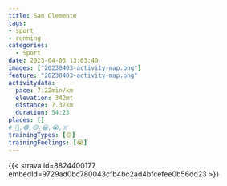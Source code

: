 ```yaml
---
title: San Clemente
tags:
- sport
- running
categories:
  - Sport
date: 2023-04-03 13:03:40
images: ["20230403-activity-map.png"]
feature: "20230403-activity-map.png"
activitydata:
  pace: 7:22min/km
  elevation: 342mt
  distance: 7.37km
  duration: 54:23
places: []
# 🔴,🟢,🟡,😀,😭,☠️
trainingTypes: [🟡]
trainingFeelings: [😭]
---
```


<!--more--> 

 [//]: # ({{< figure src="20230403-activity-map.png" title="map" >}})


{{< strava id=8824400177 embedId=9729ad0bc780043cfb4bc2ad4bfcefee0b56dd23 >}}
